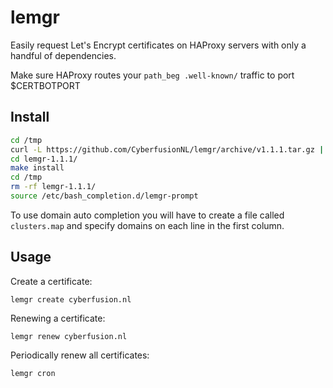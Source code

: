 # lemgr

Easily request Let's Encrypt certificates on HAProxy servers with only a handful of dependencies.

Make sure HAProxy routes your `path_beg .well-known/` traffic to port $CERTBOTPORT

## Install
```bash
cd /tmp
curl -L https://github.com/CyberfusionNL/lemgr/archive/v1.1.1.tar.gz | tar -xzv
cd lemgr-1.1.1/
make install
cd /tmp
rm -rf lemgr-1.1.1/
source /etc/bash_completion.d/lemgr-prompt
```

To use domain auto completion you will have to create a file called `clusters.map` and specify domains on each line in the first column.

## Usage

Create a certificate:

`lemgr create cyberfusion.nl`

Renewing a certificate:

`lemgr renew cyberfusion.nl`

Periodically renew all certificates:

`lemgr cron`
